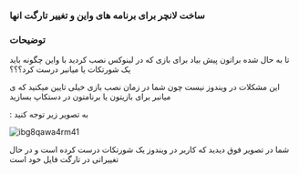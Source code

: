 ### ساخت لانچر برای برنامه های واین و تغییر تارگت انها

### توضیحات

تا به حال شده براتون پیش بیاد برای بازی که در لینوکس نصب کردید با واین چگونه باید یک شورتکات یا میانبر درست کرد؟؟؟

این مشکلات در ویندوز نیست چون شما در زمان نصب بازی خیلی تایین میکنید که ی میانبر برای بازیتون یا برنامتون در دستکاپ بسازید


 : به تصویر زیر توجه کنید 


![ibg8qawa4rm41](https://user-images.githubusercontent.com/61243238/135308809-4b45d46c-53bd-441b-9e59-7249773b93bb.png)


شما در تصویر فوق دیدید که کاربر در ویندوز یک شورتکات درست کرده است و در حال تغییراتی در تارگت فایل خود است 


 









